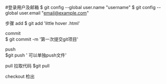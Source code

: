 #登录用户及邮箱
$ git config --global user.name "username"
$ git config --global user.email "email@example.com"

步骤 
add
$ git add 'little hover .html'

 commit   
$ git commit -m '第一次提交git项目'

push   
$git push ' 可以单独push文件'

pull   拉取代码
$git pull

checkout 检出
